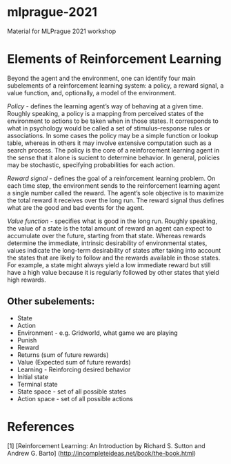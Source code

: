 # mlprague-2021
Material for MLPrague 2021 workshop



# Elements of Reinforcement Learning

Beyond the agent and the environment, one can identify four main subelements of a
reinforcement learning system: a policy, a reward signal, a value function, and, optionally,
a model of the environment.

*Policy* - defines the learning agent’s way of behaving at a given time. Roughly speaking,
a policy is a mapping from perceived states of the environment to actions to be taken
when in those states. It corresponds to what in psychology would be called a set of
stimulus–response rules or associations. In some cases the policy may be a simple function
or lookup table, whereas in others it may involve extensive computation such as a search
process. The policy is the core of a reinforcement learning agent in the sense that it alone
is sucient to determine behavior. In general, policies may be stochastic, specifying
probabilities for each action.

*Reward signal* - defines the goal of a reinforcement learning problem. On each time
step, the environment sends to the reinforcement learning agent a single number called
the reward. The agent’s sole objective is to maximize the total reward it receives over
the long run. The reward signal thus defines what are the good and bad events for the
agent.

*Value function* - specifies what is good in the long run. Roughly speaking, the value of a state is
the total amount of reward an agent can expect to accumulate over the future, starting
from that state. Whereas rewards determine the immediate, intrinsic desirability of
environmental states, values indicate the long-term desirability of states after taking into
account the states that are likely to follow and the rewards available in those states. For
example, a state might always yield a low immediate reward but still have a high value
because it is regularly followed by other states that yield high rewards.

## Other subelements:
- State
- Action
- Environment - e.g. Gridworld, what game we are playing
- Punish
- Reward 
- Returns (sum of future rewards)
- Value (Expected sum of future rewards)
- Learning - Reinforcing desired behavior
- Initial state
- Terminal state
- State space - set of all possible states
- Action space - set of all possible actions

# References
[1] [Reinforcement Learning: An Introduction by Richard S. Sutton and Andrew G. Barto] (http://incompleteideas.net/book/the-book.html)
